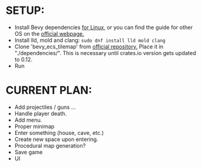 # SETUP:

- Install Bevy dependencies [for Linux](https://github.com/bevyengine/bevy/blob/main/docs/linux_dependencies.md), or you can find the guide for other OS on the [official webpage.](www.bevyengine.org)
- Install lld, mold and clang:
  `sudo dnf install lld mold clang`
- Clone 'bevy_ecs_tilemap' from [official repository.](https://github.com/StarArawn/bevy_ecs_tilemap) Place it in "./dependencies/".
  This is necessary until crates.io version gets updated to 0.12.
- Run

# CURRENT PLAN:

- Add projectiles / guns ...
- Handle player death.
- Add menu.
- Proper minimap
- Enter something (house, cave, etc.)
- Create new space upon entering.
- Procedural map generation?
- Save game
- UI
